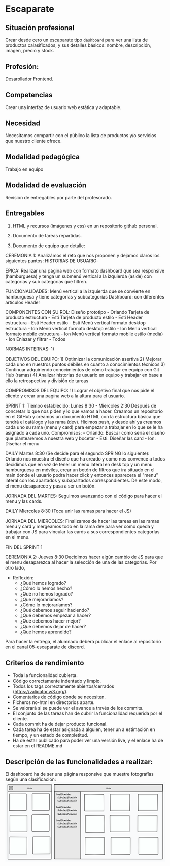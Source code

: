 # Escaparate 

## Situación profesional

Crear desde cero un escaparate tipo `dashboard` para ver una lista de productos calasificados, y sus detalles básicos: nombre, descripción, imagen, precio y stock.

## Profesión:

Desarollador Frontend.

## Competencias

Crear una interfaz de usuario web estática y adaptable.

## Necesidad

Necesitamos compartir con el público la lista de productos y/o servicios que nuestro cliente ofrece.

## Modalidad pedagógica

Trabajo en equipo

## Modalidad de evaluación

Revisión de entregables por parte del profesorado.

## Entregables

1. HTML y recursos (imágenes y css) en un repositorio github personal.

2. Documento de tareas repartidas.

3. Documento de equipo que detalle:

CEREMONIA 1:
Analizámos el reto que nos proponen y dejamos claros los siguientes puntos:
HISTORIAS DE USUARIO:

  ÉPICA:
    Realizar una página web con formato dashboard que sea responsive (hamburguesa) y tenga un submenú vertical a la izquierda (aside) con categorías y sub categorías que filtren.

  FUNCIONALIDADES:
    Menú vertical a la izquierda que se convierte en hamburguesa y tiene categorías y subcategorías
    Dashboard: con diferentes artículos
    Header

  COMPONENTES CON SU ROL:
    Diseño prototipo - Orlando
    Tarjeta de producto estructura - Esti
    Tarjeta de producto estilo - Esti
    Header estructura - Esti
    Header estilo - Esti
    Menú vertical formato desktop estructura - Ion
    Menú vertical formato desktop estilo - Ion
    Menú vertical formato mobile estructura - Ion
    Menú vertical formato mobile estilo (media) - Ion
    Enlazar y filtrar - Todos

  NORMAS INTERNAS:
    1) 

  OBJETIVOS DEL EQUIPO:
    1) Optimizar la comunicación asertiva
    2) Mejorar cada uno en nuestros puntos débiles en cuanto a conocimientos técnicos
    3) Continuar adquiriendo conocimientos de cómo trabajar en equipo con Git Hub (ramas)
    4) Analizar historias de usuario en equipo y trabajar en base a ello la retrospectiva y división de tareas

  COMPROMISOS DEL EQUIPO:
    1) Lograr el objetivo final que nos pide el cliente y crear una pagína web a la altura para el usuario.

  SPRINT 1:
  Tiempo establecido: Lunes 8:30 - Miercoles 2:30
  Después de concretar lo que nos piden y lo que vamos a hacer. Creamos un repositorio en el GitHub y creamos un documento HTML con la estructura básica que tendrá el catálogo y las rama (dev). Hicimos push, y desde ahí ya creamos cada uno su rama (menu y card) para empezar a trabajar en lo que se le ha asignado a cada uno.
  Compromisos:
    - Orlando: Buscar como sería el diseño que plantearemos a nuestra web y bocetar
    - Esti: Diseñar las card
    - Ion: Diseñar el menu
  
  DAILY Martes 8:30 (Se decide para el segundo SPRING lo siguiente): 
  Orlando nos muestra el diseño que ha creado y como nos convence a todos decidimos que en vez de tener un menu lateral en desk top y un menu hamburguesa en móviles, crear un botón de filtros que ira situado en el main donde el usuario podra hacer click y entonces aparecera el "menu" lateral con los apartados y subapartados correspondientes. De este modo, el menu desaparece y pasa a ser un botón.

  JORNADA DEL MARTES: Seguimos avanzando con el código para hacer el menu y las cards.
  
  DAILY Miercoles 8:30 (Toca unir las ramas para hacer el JS)
  
  JORNADA DEL MIERCOLES: Finalizamos de hacer las tareas en las ramas menu y card y mergeamos todo en la rama dev para ver como queda y trabajar con JS para vincular las cards a sus correspondientes categorías en el menu. 
  
  FIN DEL SPRINT 1

  CEREMONIA 2: Jueves 8:30 
  Decidimos hacer algún cambio de JS para que el menu desaparezca al hacer la selección de una de las categorías. Por otro lado, 


  - Reflexión:
    - ¿Qué hemos logrado?
    - ¿Cómo lo hemos hecho?
    - ¿Qué no hemos logrado? 
    - ¿Qué mejoraríamos?
    - ¿Cómo lo mejoraríamos?
    - ¿Qué debemos seguir haciendo?
    - ¿Qué debemos empezar a hacer?
    - ¿Qué debemos hacer mejor?
    - ¿Qué debemos dejar de hacer?
    - ¿Qué hemos aprendido?


Para hacer la entrega, el alumnado deberá publicar el enlace al repositorio en el canal 05-escaparate de discord.

## Criterios de rendimiento

- Toda la funcionalidad cubierta.
- Código correctamente indentado y limpio.
- Todos los tags correctamente abiertos/cerrados (https://validator.w3.org/).
- Comentarios de código donde se necesiten.
- Ficheros no-html en directorios aparte.
- Se valorará si se puede ver el avance a través de los commits.
- El conjunto de las tareas han de cubrir la funcionalidad requerida por el cliente.
- Cada commit ha de dejar producto funcional.
- Cada tarea ha de estar asignada a alguien, tener un a estimación en tiempo, y un estado de completitud.
- Ha de estar publicado para poder ver una versión live, y el enlace ha de estar en el README.md 


## Descripción de las funcionalidades a realizar:

El dashboard ha de ser una página responsive que muestre fotografías según una clasificación:
![dashboard](./assets/dashboard.png "dashboard")

